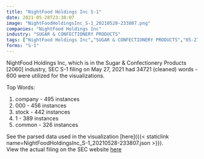 ```yaml
---
title: "NightFood Holdings Inc S-1"
date: 2021-05-28T23:38:07
image: "NightFoodHoldingsInc_S-1_20210528-233807.png"
companies: "NightFood Holdings Inc"
industry: "SUGAR & CONFECTIONERY PRODUCTS"
tags: ["NightFood Holdings Inc","SUGAR & CONFECTIONERY PRODUCTS","05-27-2021","S-1"]
forms: "S-1"
---
```

NightFood Holdings Inc, which is in the Sugar & Confectionery Products [2060] industry, SEC S-1 filing on May 27, 2021 had 34721 (cleaned) words - 600 were utilized for the visualizations.

Top Words:
1. company - 495 instances
2. 000 - 456 instances
3. stock - 442 instances
4. 1 - 389 instances
5. common - 326 instances


See the parsed data used in the visualization [here]({{< staticlink name=NightFoodHoldingsInc_S-1_20210528-233807.json >}}).  
View the actual filing on the SEC website [here](https://www.sec.gov/Archives/edgar/data/1593001/0001213900-21-029615.txt)